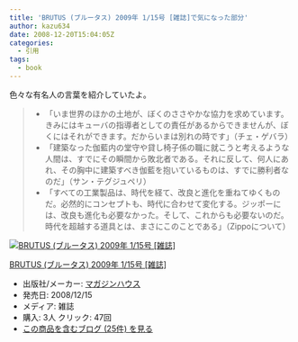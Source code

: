 ```yaml
---
title: 'BRUTUS (ブルータス) 2009年 1/15号 [雑誌]で気になった部分'
author: kazu634
date: 2008-12-20T15:04:05Z
categories:
  - 引用
tags:
  - book
---
```

<div class="section">
<p>
    色々な有名人の言葉を紹介していたよ。
</p>

<blockquote>
<ul>
<li>
        「いま世界のほかの土地が、ぼくのささやかな協力を求めています。きみにはキューバの指導者としての責任があるからできませんが、ぼくにはそれができます。だからいまは別れの時です」（チェ・ゲバラ）
</li>
<li>
        「建築なった伽藍内の堂守や貸し椅子係の職に就こうと考えるような人間は、すでにその瞬間から敗北者である。それに反して、何人にあれ、その胸中に建築すべき伽藍を抱いているものは、すでに勝利者なのだ」（サン・テグジュペリ）
</li>
<li>
        「すべての工業製品は、時代を経て、改良と進化を重ねてゆくものだ。必然的にコンセプトも、時代に合わせて変化する。ジッポーには、改良も進化も必要なかった。そして、これからも必要ないのだ。時代を超越する道具とは、まさにこのことである」（Zippoについて）
</li>
</ul>
</blockquote>

<div class="hatena-asin-detail">
<a href="http://www.amazon.co.jp/dp/B001MTYE78/?tag=hatena_st1-22&ascsubtag=d-7ibv" onclick="__gaTracker('send', 'event', 'outbound-article', 'http://www.amazon.co.jp/dp/B001MTYE78/?tag=hatena_st1-22&ascsubtag=d-7ibv', '');"><img src="https://images-na.ssl-images-amazon.com/images/I/51-Oo7-03vL._SL160_.jpg" class="hatena-asin-detail-image" alt="BRUTUS (ブルータス) 2009年 1/15号 [雑誌]" title="BRUTUS (ブルータス) 2009年 1/15号 [雑誌]" /></a></p>

<div class="hatena-asin-detail-info">
<p class="hatena-asin-detail-title">
<a href="http://www.amazon.co.jp/dp/B001MTYE78/?tag=hatena_st1-22&ascsubtag=d-7ibv" onclick="__gaTracker('send', 'event', 'outbound-article', 'http://www.amazon.co.jp/dp/B001MTYE78/?tag=hatena_st1-22&ascsubtag=d-7ibv', 'BRUTUS (ブルータス) 2009年 1/15号 [雑誌]');">BRUTUS (ブルータス) 2009年 1/15号 [雑誌]</a>
</p>

<ul>
<li>
<span class="hatena-asin-detail-label">出版社/メーカー:</span> <a href="http://d.hatena.ne.jp/keyword/%A5%DE%A5%AC%A5%B8%A5%F3%A5%CF%A5%A6%A5%B9" onclick="__gaTracker('send', 'event', 'outbound-article', 'http://d.hatena.ne.jp/keyword/%A5%DE%A5%AC%A5%B8%A5%F3%A5%CF%A5%A6%A5%B9', 'マガジンハウス');" class="keyword">マガジンハウス</a>
</li>
<li>
<span class="hatena-asin-detail-label">発売日:</span> 2008/12/15
</li>
<li>
<span class="hatena-asin-detail-label">メディア:</span> 雑誌
</li>
<li>
<span class="hatena-asin-detail-label">購入</span>: 3人 <span class="hatena-asin-detail-label">クリック</span>: 47回
</li>
<li>
<a href="http://d.hatena.ne.jp/asin/B001MTYE78" onclick="__gaTracker('send', 'event', 'outbound-article', 'http://d.hatena.ne.jp/asin/B001MTYE78', 'この商品を含むブログ (25件) を見る');" target="_blank">この商品を含むブログ (25件) を見る</a>
</li>
</ul>
</div>

<div class="hatena-asin-detail-foot">
</div>
</div>
</div>
